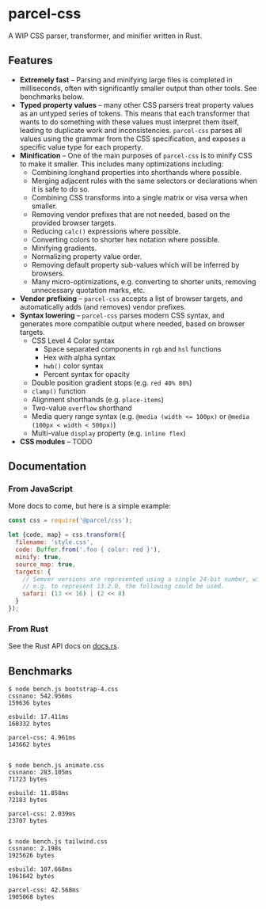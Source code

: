 # parcel-css

A WIP CSS parser, transformer, and minifier written in Rust.

## Features

- **Extremely fast** – Parsing and minifying large files is completed in milliseconds, often with significantly smaller output than other tools. See benchmarks below.
- **Typed property values** – many other CSS parsers treat property values as an untyped series of tokens. This means that each transformer that wants to do something with these values must interpret them itself, leading to duplicate work and inconsistencies. `parcel-css` parses all values using the grammar from the CSS specification, and exposes a specific value type for each property.
- **Minification** – One of the main purposes of `parcel-css` is to minify CSS to make it smaller. This includes many optimizations including:
  - Combining longhand properties into shorthands where possible.
  - Merging adjacent rules with the same selectors or declarations when it is safe to do so.
  - Combining CSS transforms into a single matrix or visa versa when smaller.
  - Removing vendor prefixes that are not needed, based on the provided browser targets.
  - Reducing `calc()` expressions where possible.
  - Converting colors to shorter hex notation where possible.
  - Minifying gradients.
  - Normalizing property value order.
  - Removing default property sub-values which will be inferred by browsers.
  - Many micro-optimizations, e.g. converting to shorter units, removing unnecessary quotation marks, etc.
- **Vendor prefixing** – `parcel-css` accepts a list of browser targets, and automatically adds (and removes) vendor prefixes.
- **Syntax lowering** – `parcel-css` parses modern CSS syntax, and generates more compatible output where needed, based on browser targets.
  - CSS Level 4 Color syntax
    - Space separated components in `rgb` and `hsl` functions
    - Hex with alpha syntax
    - `hwb()` color syntax
    - Percent syntax for opacity
  - Double position gradient stops (e.g. `red 40% 80%`)
  - `clamp()` function
  - Alignment shorthands (e.g. `place-items`)
  - Two-value `overflow` shorthand
  - Media query range syntax (e.g. `@media (width <= 100px)` or `@media (100px < width < 500px)`)
  - Multi-value `display` property (e.g. `inline flex`)
- **CSS modules** – TODO

## Documentation

### From JavaScript

More docs to come, but here is a simple example:

```js
const css = require('@parcel/css');

let {code, map} = css.transform({
  filename: 'style.css',
  code: Buffer.from('.foo { color: red }'),
  minify: true,
  source_map: true,
  targets: {
    // Semver versions are represented using a single 24-bit number, with one component per byte.
    // e.g. to represent 13.2.0, the following could be used.
    safari: (13 << 16) | (2 << 8)
  }
});
```

### From Rust

See the Rust API docs on [docs.rs](https://docs.rs/parcel_css).

## Benchmarks

```
$ node bench.js bootstrap-4.css 
cssnano: 542.956ms
159636 bytes

esbuild: 17.411ms
160332 bytes

parcel-css: 4.961ms
143662 bytes


$ node bench.js animate.css
cssnano: 283.105ms
71723 bytes

esbuild: 11.858ms
72183 bytes

parcel-css: 2.039ms
23707 bytes


$ node bench.js tailwind.css 
cssnano: 2.198s
1925626 bytes

esbuild: 107.668ms
1961642 bytes

parcel-css: 42.568ms
1905068 bytes
```
